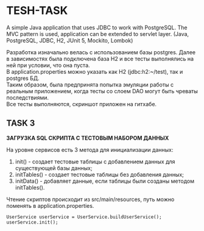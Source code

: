 TESH-TASK
==============
A simple Java application that uses JDBC to work with PostgreSQL. The MVC pattern is used, application 
can be extended to servlet layer. (Java, PostgreSQL, JDBC, H2, JUnit 5, Mockito, Lombok)

Разработка изначально велась с использованием базы postgres. Далее в зависимостях была подключена база H2 и все тесты выполнялись на ней при условии, что она пуста.</br>
В application.properties можно указать как H2 (jdbc:h2:~/test), так и postgres БД.</br>
Таким образом, была предпринята попытка эмуляции работы с реальным приложением, когда тесты со слоем DAO могут быть чреваты последствиями.</br>
Все тесты выполняются, скриншот приложен на гитхабе.

## TASK 3

**ЗАГРУЗКА SQL СКРИПТА С ТЕСТОВЫМ НАБОРОМ ДАННЫХ**

На уровне сервисов есть 3 метода для инициализации данных:

1. init() - создает тестовые таблицы с добавлением данных для существующей базы данных;
2. initTables() - создает тестовые таблицы без добавления данных;
3. initData() - добавляет данные, если таблицы были созданы методом initTables().

Чтение скриптов происходит из src/main/resources, путь можно поменять в application.properties.

```
UserService userService = UserService.buildUserService();
userService.init();
```
